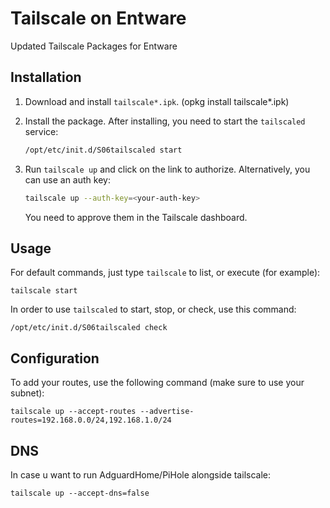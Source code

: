 # Tailscale on Entware

Updated Tailscale Packages for Entware

## Installation

1. Download and install `tailscale*.ipk`. (opkg install tailscale*.ipk)



2. Install the package. After installing, you need to start the `tailscaled` service:

    ```bash
    /opt/etc/init.d/S06tailscaled start
    ```

3. Run `tailscale up` and click on the link to authorize. Alternatively, you can use an auth key:

    ```bash
    tailscale up --auth-key=<your-auth-key>
    ```

    You need to approve them in the Tailscale dashboard.

## Usage

For default commands, just type `tailscale` to list, or execute (for example):


    tailscale start


In order to use `tailscaled` to start, stop, or check, use this command:


    /opt/etc/init.d/S06tailscaled check


## Configuration

To add your routes, use the following command (make sure to use your subnet):


    tailscale up --accept-routes --advertise-routes=192.168.0.0/24,192.168.1.0/24

## DNS

In case u want to run AdguardHome/PiHole alongside tailscale:


    tailscale up --accept-dns=false

